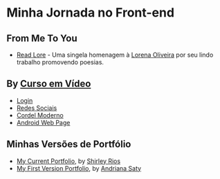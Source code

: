 # Minha Jornada no Front-end

## From Me To You
- [Read Lore](https://leon-augusto.github.io/templates/Read%20Lore/) - Uma singela homenagem à [Lorena Oliveira](https://www.instagram.com/read.lore/) por seu lindo trabalho promovendo poesias.

## By [Curso em Vídeo](https://www.cursoemvideo.com/)
- [Login](https://leon-augusto.github.io/templates/Login/)
- [Redes Sociais](https://leon-augusto.github.io/templates/Redes%20Sociais/)
- [Cordel Moderno](https://leon-augusto.github.io/templates/Cordel%20Moderno/)
- [Android Web Page](https://leon-augusto.github.io/templates/Android%20Web%20Page/android.html)

## Minhas Versões de Portfólio
- [My Current Portfolio](https://leon-augusto.github.io/templates/Leon%20Augusto/), by [Shirley Rios](https://github.com/ShirleyR12)
- [My First Version Portfolio](https://leon-augusto.github.io/templates/Portfolio/), by [Andriana Saty](https://github.com/AdrianaSaty)
